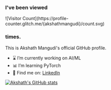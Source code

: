 <h3>I've been viewed</h3> ![Visitor Count](https://profile-counter.glitch.me/{akshathmangudi}/count.svg) <h3> times.</h3>

This is Akshath Mangudi's official GitHub profile.

- ⌛ I’m currently working on AI/ML
- 📊 I’m learning PyTorch
- 🐥 Find me on: 
  <a href="https://www.linkedin.com/in/akshathmangudi/">LinkedIn</a>

[![Akshath's GitHub stats](https://github-readme-stats-sigma-five.vercel.app/api?username=akshathmangudi&show_icons=true&theme=dark)](https://github.com/akshathmangudi)
